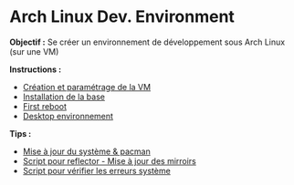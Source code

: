 # Arch Linux Dev. Environment

**Objectif :** Se créer un environnement de développement sous Arch Linux (sur une VM)

**Instructions :**

- [Création et paramétrage de la VM](./Instructions/0-vm.md)
- [Installation de la base](./Instructions/1-base.md)
- [First reboot](./Instructions/2-reboot.md)
- [Desktop environnement](./Instructions/3-desktop.md)

**Tips :**
- [Mise à jour du système & pacman](./Tips/maj-pacman.md)
- [Script pour reflector - Mise à jour des mirroirs](./Tips/script-reflector.md)
- [Script pour vérifier les erreurs système](./Tips/script-erreurs.md)